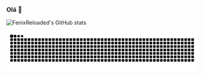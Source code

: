 ### Olá 👋

<!--
**FenixReloaded/FenixReloaded** is a ✨ _special_ ✨ repository because its `README.md` (this file) appears on your GitHub profile.

Here are some ideas to get you started:

- 🔭 I’m currently working on ...
- 🌱 I’m currently learning ...
- 👯 I’m looking to collaborate on ...
- 🤔 I’m looking for help with ...
- 💬 Ask me about ...
- 📫 How to reach me: ...
- 😄 Pronouns: ...
- ⚡ Fun fact: ...
-->





![FenixReloaded's GitHub stats](https://github-readme-stats.vercel.app/api?username=FenixReloaded&show_icons=true&theme=github_dark_dimmed)

<picture>
  <source media="(prefers-color-scheme: dark)" srcset="https://raw.githubusercontent.com/FenixReloaded/FenixReloaded/output/github-contribution-grid-snake-dark.svg">
  <source media="(prefers-color-scheme: dark)" srcset="https://raw.githubusercontent.com/FenixReloaded/FenixReloaded/output/github-contribution-grid-snake.svg">
  <img alt="github contribution grid snake animation" src="https://raw.githubusercontent.com/FenixReloaded/FenixReloaded/output/github-contribution-grid-snake.svg">
</picture>
